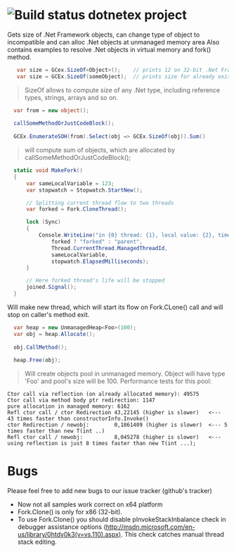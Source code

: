 ![Build status](https://ci.appveyor.com/api/projects/status/1fjdxv20usa6p6nj)
dotnetex project
================

Gets size of .Net Framework objects, can change type of object to incompatible and can alloc .Net objects at unmanaged memory area
Also contains examples to resolve .Net objects in virtual memory and fork() method.

```csharp
   var size = GCex.SizeOf<Object>();    // prints 12 on 32-bit .Net Framework;
   var size = GCEx.SizeOf(someObject);  // prints size for already existing object;
```
> SizeOf allows to compute size of any .Net type, including reference types, strings, arrays and so on.

```csharp
  var from = new object();
  
  callSomeMethodOrJustCodeBlock();
  
  GCEx.EnumerateSOH(from).Select(obj => GCEx.SizeOf(obj)).Sum()
```
> will compute sum of objects, which are allocated by callSomeMethodOrJustCodeBlock();

```csharp
  static void MakeFork()
  {
      var sameLocalVariable = 123;
      var stopwatch = Stopwatch.StartNew();

      // Splitting current thread flow to two threads
      var forked = Fork.CloneThread();

      lock (Sync)
      {
          Console.WriteLine("in {0} thread: {1}, local value: {2}, time to enter = {3} ms",
              forked ? "forked" : "parent",
              Thread.CurrentThread.ManagedThreadId,
              sameLocalVariable, 
              stopwatch.ElapsedMilliseconds);
      }

      // Here forked thread's life will be stopped
      joined.Signal();
  }
```

Will make new thread, which will start its flow on Fork.CLone() call and will stop on caller's method exit.

```csharp
  var heap = new UnmanagedHeap<Foo>(100);
  var obj = heap.Allocate();
  
  obj.CallMethod();
  
  heap.Free(obj);
```
> Will create objects pool in unmanaged memory. Object will have type 'Foo' and pool's size will be 100. Performance tests for this pool:
```
Ctor call via reflection (on already allocated memory): 49575
Ctor call via method body ptr redirection: 1147
pure allocation in managed memory: 6162
Refl ctor call / ctor Redirection 43,22145 (higher is slower)   <--- 43 times faster than constructorInfo.Invoke()
ctor Redirection / newobj:        0,1861409 (higher is slower)  <--- 5 times faster than new T(int ..)
Refl ctor call / newobj:          8,045278 (higher is slower)   <--- using reflection is just 8 times faster than new T(int ...);
```

# Bugs

Please feel free to add new bugs to our issue tracker (github's tracker)

  * Now not all samples work correct on x64 platform
  * Fork.Clone() is only for x86 (32-bit).
  * To use Fork.Clone() you should disable pInvokeStackInbalance check in debugger assistance options (http://msdn.microsoft.com/en-us/library/0htdy0k3(v=vs.110).aspx). This check catches manual thread stack editing.
